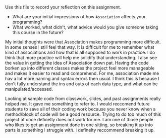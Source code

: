 Use this file to record your reflection on this assignment.

- What are your initial impressions of how `Association` affects your programming?
- What worked, what didn't, what advice would you give someone taking this course in the future?

My initial thoughts were that Association makes programming more difficult. In some senses I still feel that way. It is difficult for me to remember what kind of associations and how that is all supposed to work in practice. I do think that more practice will help me solidify that understanding. I also see the value in getting the idea of Association down pat. Having the code borken up into different classes makes the project feel more manageable and makes it easier to read and comprehend. For me, association made me hav a lot more naming and syntax errors then usual. I think this is because I don't fully understand the ins and outs of each data type, and what can be manipulated/accessed. 

Looking at sample code from classwork, slides, and past assignments really helped me. It gave me something to refer to. I would reccomend future students to save all of their coding work because you never know when a method/block of code will be a good resource. Trying to do too much of this project at once definetly does not work for me. I am one of those people who likes to get an assignment done in one sitting, so breaking it up into parts is something I struggle with. I definelty reccommend breaking it up. 